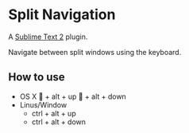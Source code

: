 # Split Navigation

A [Sublime Text 2](http://www.sublimetext.com/) plugin.

Navigate between split windows using the keyboard.

## How to use

- OS X
	 + alt + up
	 + alt + down
- Linus/Window
	- ctrl + alt + up
	- ctrl + alt + down